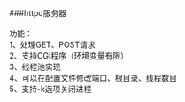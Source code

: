 ###httpd服务器
<br/><br/>
功能：<br/>
1、处理GET、POST请求<br/>
2、支持CGI程序（环境变量有限）<br/>
3、线程池实现<br/>
4、可以在配置文件修改端口、根目录、线程数目<br/>
5、支持-k选项关闭进程</br>


